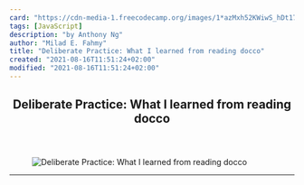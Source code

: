 ```yaml
---
card: "https://cdn-media-1.freecodecamp.org/images/1*azMxh52KWiwS_hDt17PRMw.jpeg"
tags: [JavaScript]
description: "by Anthony Ng"
author: "Milad E. Fahmy"
title: "Deliberate Practice: What I learned from reading docco"
created: "2021-08-16T11:51:24+02:00"
modified: "2021-08-16T11:51:24+02:00"
---
```

<div class="site-wrapper">
<main id="site-main" class="site-main outer">
<div class="inner">
<article class="post-full post tag-javascript tag-open-source tag-web-development tag-programming tag-technology ">
<header class="post-full-header">
<h1 class="post-full-title">Deliberate Practice: What I learned from reading docco</h1>
</header>
<figure class="post-full-image">
<picture>
<source media="(max-width: 700px)" sizes="1px" srcset="data:image/gif;base64,R0lGODlhAQABAIAAAAAAAP///yH5BAEAAAAALAAAAAABAAEAAAIBRAA7 1w">
<source media="(min-width: 701px)" sizes="(max-width: 800px) 400px,
(max-width: 1170px) 700px,
1400px" srcset="https://cdn-media-1.freecodecamp.org/images/1*azMxh52KWiwS_hDt17PRMw.jpeg 300w,
https://cdn-media-1.freecodecamp.org/images/1*azMxh52KWiwS_hDt17PRMw.jpeg 600w,
https://cdn-media-1.freecodecamp.org/images/1*azMxh52KWiwS_hDt17PRMw.jpeg 1000w,
https://cdn-media-1.freecodecamp.org/images/1*azMxh52KWiwS_hDt17PRMw.jpeg 2000w">
<img onerror="this.style.display='none'" src="https://cdn-media-1.freecodecamp.org/images/1*azMxh52KWiwS_hDt17PRMw.jpeg" alt="Deliberate Practice: What I learned from reading docco">
</picture>
</figure>
<section class="post-full-content">
<div class="post-content medium-migrated-article">
</div>
<hr>
</section>
</article>
</div>
</main>
</div>
<!-- Google Tag Manager (noscript) -->
<!-- End Google Tag Manager (noscript) -->

